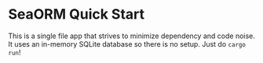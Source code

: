 # SeaORM Quick Start

This is a single file app that strives to minimize dependency and code noise. It uses an in-memory SQLite database so there is no setup. Just do `cargo run`!